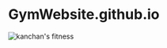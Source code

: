 # GymWebsite.github.io
![kanchan's fitness](https://user-images.githubusercontent.com/88830850/147853950-c592d9b8-fa2a-4088-92e9-1b6e8303b7b3.PNG)

